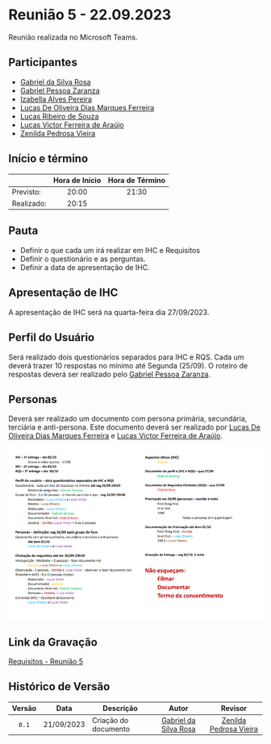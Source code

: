 # Reunião 5 - 22.09.2023

Reunião realizada no Microsoft Teams.

## Participantes

* [Gabriel da Silva Rosa](https://github.com/gabrielrosa09)   
* [Gabriel Pessoa Zaranza](https://github.com/GZaranza)         
* [Izabella Alves Pereira](https://github.com/izabellaalves)
* [Lucas De Oliveira Dias Marques Ferreira](https://github.com/LucasOliveiraDiasMarquesFerreira)     
* [Lucas Ribeiro de Souza](https://github.com/lucassouzs)         
* [Lucas Victor Ferreira de Araújo](https://github.com/Lucas13032003)
* [Zenilda Pedrosa Vieira](https://github.com/zenildavieira)       
  
## Início e término

|	           | Hora de Início | Hora de Término |
|--------------|:--------------:|:---------------:|
|Previsto:     |    20:00       |      21:30      |
|Realizado:    |     20:15      |             |

## Pauta

* Definir o que cada um irá realizar em IHC e Requisitos
* Definir o questionário e as perguntas.
* Definir a data de apresentação de IHC.

## Apresentação de IHC
A apresentação de IHC será na quarta-feira dia 27/09/2023.

## Perfil do Usuário
Será realizado dois questionários separados para IHC e RQS. Cada um deverá trazer 10 respostas no mínimo até Segunda (25/09). O roteiro de respostas deverá ser realizado pelo [Gabriel Pessoa Zaranza](https://github.com/GZaranza).

## Personas
Deverá ser realizado um documento com persona primária, secundária, terciária e anti-persona. Este documento deverá ser realizado por [Lucas De Oliveira Dias Marques Ferreira](https://github.com/LucasOliveiraDiasMarquesFerreira) e [Lucas Victor Ferreira de Araújo](https://github.com/Lucas13032003).

![Atribuições de IHC e Requisitos](/docs/imagens/atribuicoes_ihc_req.png)

## Link da Gravação

[Requisitos - Reunião 5]()

## Histórico de Versão

|Versão|Data|Descrição|Autor|Revisor|
|:----:|----|---------|:-----:|:-------:|
|`0.1`|21/09/2023|Criação do documento|[Gabriel da Silva Rosa](https://github.com/gabrielrosa09)|[Zenilda Pedrosa Vieira](https://github.com/zenildavieira)|
